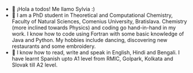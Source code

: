 - 👋 ¡Hola a todos! Me llamo Sylvia :)
- 👀 I am a PhD student in Theoretical and Computational Chemistry, Faculty of Natural Sciences, Comenius University, Bratislava. Chemistry (more inclined towards Physics) and coding go hand-in-hand in my work. I know how to code using Fortran with some basic knowledge of Java and Python. My hobbies include dancing, discovering new restaurants and some embroidery.
- 🌱 I know how to read, write and speak in English, Hindi and Bengali. I have learnt Spanish upto A1 level from RMIC, Golpark, Kolkata and Slovak till A2 level.


<!---
sylvia-19/sylvia-19 is a ✨ special ✨ repository because its `README.md` (this file) appears on your GitHub profile.
You can click the Preview link to take a look at your changes.
--->
